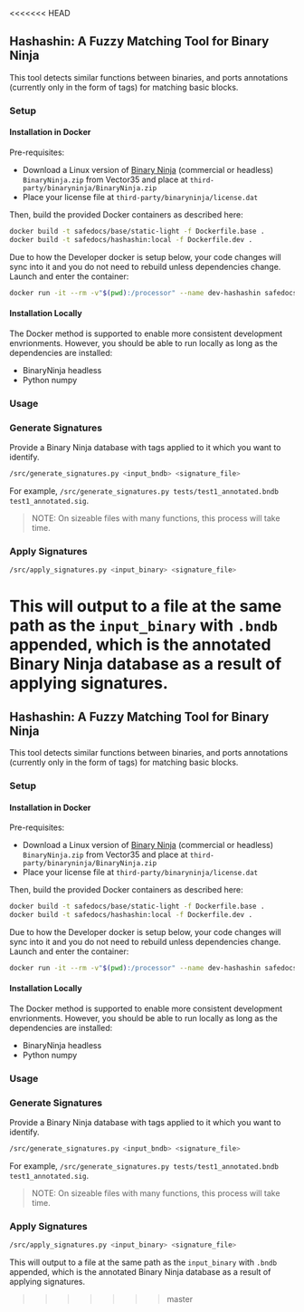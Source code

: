 <<<<<<< HEAD
## Hashashin: A Fuzzy Matching Tool for Binary Ninja

This tool detects similar functions between binaries, and ports annotations (currently only in the form of tags)
 for matching basic blocks.

### Setup

#### Installation in Docker

Pre-requisites:
- Download a Linux version of [Binary Ninja](https://binary.ninja/) (commercial or headless) `BinaryNinja.zip` from Vector35 and place at `third-party/binaryninja/BinaryNinja.zip`
- Place your license file at `third-party/binaryninja/license.dat`

Then, build the provided Docker containers as described here:
```bash
docker build -t safedocs/base/static-light -f Dockerfile.base .
docker build -t safedocs/hashashin:local -f Dockerfile.dev .
```

Due to how the Developer docker is setup below, your code changes will sync into it and
 you do not need to rebuild unless dependencies change.
Launch and enter the container:
```bash
docker run -it --rm -v"$(pwd):/processor" --name dev-hashashin safedocs/hashashin:local
```

#### Installation Locally

The Docker method is supported to enable more consistent development envrionments.
However, you should be able to run locally as long as the dependencies are installed:
- BinaryNinja headless
- Python numpy


### Usage

### Generate Signatures

Provide a Binary Ninja database with tags applied to it which you want to identify.

```bash
/src/generate_signatures.py <input_bndb> <signature_file>
```

For example, `/src/generate_signatures.py tests/test1_annotated.bndb test1_annotated.sig`.

> NOTE: On sizeable files with many functions, this process will take time.

### Apply Signatures

```bash
/src/apply_signatures.py <input_binary> <signature_file>
```

This will output to a file at the same path as the `input_binary` with `.bndb` appended,
 which is the annotated Binary Ninja database as a result of applying signatures.
=======
## Hashashin: A Fuzzy Matching Tool for Binary Ninja

This tool detects similar functions between binaries, and ports annotations (currently only in the form of tags)
 for matching basic blocks.

### Setup

#### Installation in Docker

Pre-requisites:
- Download a Linux version of [Binary Ninja](https://binary.ninja/) (commercial or headless) `BinaryNinja.zip` from Vector35 and place at `third-party/binaryninja/BinaryNinja.zip`
- Place your license file at `third-party/binaryninja/license.dat`

Then, build the provided Docker containers as described here:
```bash
docker build -t safedocs/base/static-light -f Dockerfile.base .
docker build -t safedocs/hashashin:local -f Dockerfile.dev .
```

Due to how the Developer docker is setup below, your code changes will sync into it and
 you do not need to rebuild unless dependencies change.
Launch and enter the container:
```bash
docker run -it --rm -v"$(pwd):/processor" --name dev-hashashin safedocs/hashashin:local
```

#### Installation Locally

The Docker method is supported to enable more consistent development envrionments.
However, you should be able to run locally as long as the dependencies are installed:
- BinaryNinja headless
- Python numpy


### Usage

### Generate Signatures

Provide a Binary Ninja database with tags applied to it which you want to identify.

```bash
/src/generate_signatures.py <input_bndb> <signature_file>
```

For example, `/src/generate_signatures.py tests/test1_annotated.bndb test1_annotated.sig`.

> NOTE: On sizeable files with many functions, this process will take time.

### Apply Signatures

```bash
/src/apply_signatures.py <input_binary> <signature_file>
```

This will output to a file at the same path as the `input_binary` with `.bndb` appended,
 which is the annotated Binary Ninja database as a result of applying signatures.
>>>>>>> master
